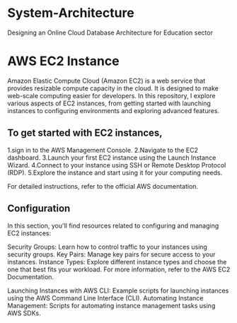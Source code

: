 # System-Architecture
Designing an Online Cloud  Database Architecture for Education sector

# AWS EC2 Instance
Amazon Elastic Compute Cloud (Amazon EC2) is a web service that provides resizable compute capacity in the cloud. It is designed to make web-scale computing easier for developers. In this repository, I explore various aspects of EC2 instances, from getting started with launching instances to configuring environments and exploring advanced features.

## To get started with EC2 instances, 

1.sign in to the AWS Management Console.
2.Navigate to the EC2 dashboard.
3.Launch your first EC2 instance using the Launch Instance Wizard.
4.Connect to your instance using SSH or Remote Desktop Protocol (RDP).
5.Explore the instance and start using it for your computing needs.

For detailed instructions, refer to the official AWS documentation.

## Configuration
In this section, you'll find resources related to configuring and managing EC2 instances:

Security Groups: Learn how to control traffic to your instances using security groups.
Key Pairs: Manage key pairs for secure access to your instances.
Instance Types: Explore different instance types and choose the one that best fits your workload.
For more information, refer to the AWS EC2 Documentation.

Launching Instances with AWS CLI: Example scripts for launching instances using the AWS Command Line Interface (CLI).
Automating Instance Management: Scripts for automating instance management tasks using AWS SDKs.
